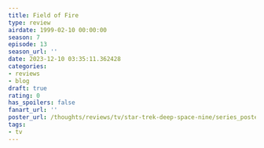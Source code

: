 ```yaml
---
title: Field of Fire
type: review
airdate: 1999-02-10 00:00:00
season: 7
episode: 13
season_url: ''
date: 2023-12-10 03:35:11.362428
categories:
- reviews
- blog
draft: true
rating: 0
has_spoilers: false
fanart_url: ''
poster_url: /thoughts/reviews/tv/star-trek-deep-space-nine/series_poster.jpg
tags:
- tv
---
```


